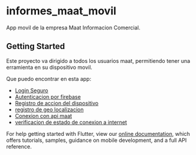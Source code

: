 # informes_maat_movil

App movil de la empresa Maat Informacion Comercial.

## Getting Started

Este proyecto va dirigido a todos los usuarios maat, permitiendo tener una erramienta en su dispositivo movil.

Que puedo encontrar en esta app:

- [Login Seguro](https://flutter.dev/docs/get-started/codelab)
- [Autenticacion por firebase](https://flutter.dev/docs/cookbook)
- [Registro de accion del dispositivo](https://flutter.dev/docs/cookbook)
- [registro de geo localizacion](https://flutter.dev/docs/cookbook)
- [Conexion con api maat](https://flutter.dev/docs/cookbook)
- [verificacion de estado de conexion a internet](https://flutter.dev/docs/cookbook)

For help getting started with Flutter, view our
[online documentation](https://flutter.dev/docs), which offers tutorials,
samples, guidance on mobile development, and a full API reference.
